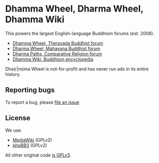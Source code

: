 # Dhamma Wheel, Dharma Wheel, Dhamma Wiki

This powers the largest English-language Buddhism forums (est. 2008).

- [Dhamma Wheel, Theravada Buddhist forum](https://www.dhammawheel.com/)
- [Dharma Wheel, Mahayana Buddhist forum](https://www.dharmawheel.net/)
- [Dharma Paths, Comparative Religion forum](https://www.dharmapaths.com/)
- [Dhamma Wiki, Buddhism encyclopedia](https://www.dhammawiki.com/)

Dha(r|m)ma Wheel is not-for-profit and has never run ads in its entire
history.

## Reporting bugs

To report a bug, please [file an issue](https://github.com/dharmawheel/websites/issues/new)

## License

We use:

- [MediaWiki](https://www.mediawiki.org/wiki/Copyrighthttps://www.mediawiki.org/wiki/Copyright) (GPLv2)
- [phpBB3](https://www.phpbb.com/downloads/license) (GPLv2)

All other original code [is GPLv3](./LICENSE).
